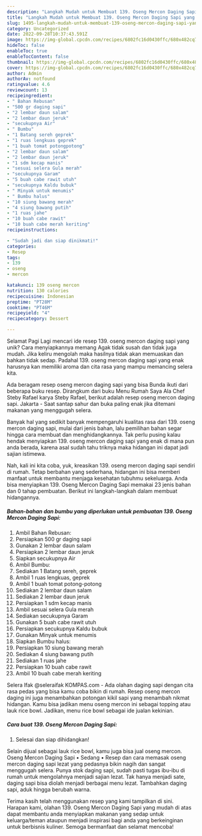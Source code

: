 ```yaml
---
description: "Langkah Mudah untuk Membuat 139. Oseng Mercon Daging Sapi yang Lezat Sekali, Enak"
title: "Langkah Mudah untuk Membuat 139. Oseng Mercon Daging Sapi yang Lezat Sekali, Enak"
slug: 1495-langkah-mudah-untuk-membuat-139-oseng-mercon-daging-sapi-yang-lezat-sekali-enak
category: Uncategorized
date: 2022-09-28T10:37:43.591Z
image: https://img-global.cpcdn.com/recipes/6802fc16d0430ffc/680x482cq70/139-oseng-mercon-daging-sapi-foto-resep-utama.jpg
hideToc: false
enableToc: true
enableTocContent: false
thumbnail: https://img-global.cpcdn.com/recipes/6802fc16d0430ffc/680x482cq70/139-oseng-mercon-daging-sapi-foto-resep-utama.jpg
cover: https://img-global.cpcdn.com/recipes/6802fc16d0430ffc/680x482cq70/139-oseng-mercon-daging-sapi-foto-resep-utama.jpg
author: Admin
authorAv: notfound
ratingvalue: 4.6
reviewcount: 13
recipeingredient:
- " Bahan Rebusan"
- "500 gr daging sapi"
- "2 lembar daun salam"
- "2 lembar daun jeruk"
- "secukupnya Air"
- " Bumbu"
- "1 Batang sereh geprek"
- "1 ruas lengkuas geprek"
- "1 buah tomat potongpotong"
- "2 lembar daun salam"
- "2 lembar daun jeruk"
- "1 sdm kecap manis"
- "sesuai selera Gula merah"
- "secukupnya Garam"
- "5 buah cabe rawit utuh"
- "secukupnya Kaldu bubuk"
- " Minyak untuk menumis"
- " Bumbu halus"
- "10 siung bawang merah"
- "4 siung bawang putih"
- "1 ruas jahe"
- "10 buah cabe rawit"
- "10 buah cabe merah keriting"
recipeinstructions:

- "Sudah jadi dan siap dinikmati!"
categories:
- Resep
tags:
- 139
- oseng
- mercon

katakunci: 139 oseng mercon 
nutrition: 130 calories
recipecuisine: Indonesian
preptime: "PT28M"
cooktime: "PT46M"
recipeyield: "4"
recipecategory: Dessert

---
```



Selamat Pagi Lagi mencari ide resep 139. oseng mercon daging sapi yang unik? Cara menyiapkannya memang Agak tidak susah dan tidak juga mudah. Jika keliru mengolah maka hasilnya tidak akan memuaskan dan bahkan tidak sedap. Padahal 139. oseng mercon daging sapi yang enak harusnya kan memiliki aroma dan cita rasa yang mampu memancing selera kita.


Ada beragam resep oseng mercon daging sapi yang bisa Bunda ikuti dari beberapa buku resep. Dirangkum dari buku Menu Rumah Saya Ala Chef Steby Rafael karya Steby Rafael, berikut adalah resep oseng mercon daging sapi. Jakarta - Saat santap sahur dan buka paling enak jika ditemani makanan yang menggugah selera.

Banyak hal yang sedikit banyak mempengaruhi kualitas rasa dari 139. oseng mercon daging sapi, mulai dari jenis bahan, lalu pemilihan bahan segar hingga cara membuat dan menghidangkannya. Tak perlu pusing kalau hendak menyiapkan 139. oseng mercon daging sapi yang enak di mana pun anda berada, karena asal sudah tahu triknya maka hidangan ini dapat jadi sajian istimewa.


Nah, kali ini kita coba, yuk, kreasikan 139. oseng mercon daging sapi sendiri di rumah. Tetap berbahan yang sederhana, hidangan ini bisa memberi manfaat untuk membantu menjaga kesehatan tubuhmu sekeluarga. Anda bisa menyiapkan 139. Oseng Mercon Daging Sapi memakai 23 jenis bahan dan 0 tahap pembuatan. Berikut ini langkah-langkah dalam membuat hidangannya.

<!--inarticleads1-->

##### Bahan-bahan dan bumbu yang diperlukan untuk pembuatan 139. Oseng Mercon Daging Sapi:

1. Ambil  Bahan Rebusan:
1. Persiapkan 500 gr daging sapi
1. Gunakan 2 lembar daun salam
1. Persiapkan 2 lembar daun jeruk
1. Siapkan secukupnya Air
1. Ambil  Bumbu:
1. Sediakan 1 Batang sereh, geprek
1. Ambil 1 ruas lengkuas, geprek
1. Ambil 1 buah tomat potong-potong
1. Sediakan 2 lembar daun salam
1. Sediakan 2 lembar daun jeruk
1. Persiapkan 1 sdm kecap manis
1. Ambil sesuai selera Gula merah
1. Sediakan secukupnya Garam
1. Gunakan 5 buah cabe rawit utuh
1. Persiapkan secukupnya Kaldu bubuk
1. Gunakan  Minyak untuk menumis
1. Siapkan  Bumbu halus:
1. Persiapkan 10 siung bawang merah
1. Sediakan 4 siung bawang putih
1. Sediakan 1 ruas jahe
1. Persiapkan 10 buah cabe rawit
1. Ambil 10 buah cabe merah keriting


Selera Ifak @seleraifak KOMPAS.com - Ada olahan daging sapi dengan cita rasa pedas yang bisa kamu coba bikin di rumah. Resep oseng mercon daging ini juga menambahkan potongan kikil sapi yang menambah nikmat hidangan. Kamu bisa jadikan menu oseng mercon ini sebagai topping atau lauk rice bowl. Jadikan, menu rice bowl sebagai ide jualan kekinian. 

<!--inarticleads2-->

##### Cara buat 139. Oseng Mercon Daging Sapi:


1. Selesai dan siap dihidangkan!

Selain dijual sebagai lauk rice bowl, kamu juga bisa jual oseng mercon. Oseng Mercon Daging Sapi • Sedang • Resep dan cara memasak oseng mercon daging sapi lezat yang pedasnya bikin nagih dan sangat menggugah selera. Punya stok daging sapi, sudah pasti tugas ibu-ibu di rumah untuk mengolahnya menjadi sajian lezat. Tak hanya menjadi sate, daging sapi bisa diolah menjadi berbagai menu lezat. Tambahkan daging sapi, aduk hingga berubah warna. 

Terima kasih telah menggunakan resep yang kami tampilkan di sini. Harapan kami, olahan 139. Oseng Mercon Daging Sapi yang mudah di atas dapat membantu anda menyiapkan makanan yang sedap untuk keluarga/teman ataupun menjadi inspirasi bagi anda yang berkeinginan untuk berbisnis kuliner. Semoga bermanfaat dan selamat mencoba!
